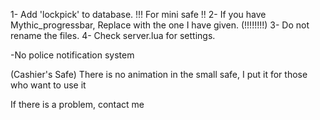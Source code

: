 1- Add 'lockpick' to database. !!! For mini safe !!
2- If you have Mythic_progressbar, Replace with the one I have given. (!!!!!!!!)
3- Do not rename the files.
4- Check server.lua for settings.

-No police notification system

(Cashier's Safe) There is no animation in the small safe, I put it for those who want to use it


If there is a problem, contact me